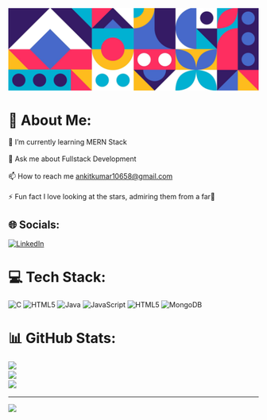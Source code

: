 <div>
    <img width=”200" height=”200" src="https://github.com/mahima-111/mahima-111/blob/main/banner_img2.jpg" />
</div>

# 💫 About Me:
🌱 I’m currently learning MERN Stack<br><br>💬 Ask me about Fullstack Development<br><br>📫 How to reach me ankitkumar10658@gmail.com<br><br>⚡ Fun fact I love looking at the stars, admiring them from a far🌟


## 🌐 Socials:
[![LinkedIn](https://img.shields.io/badge/LinkedIn-%230077B5.svg?logo=linkedin&logoColor=white)](https://linkedin.com/in/https://www.linkedin.com/in/ankit-kumar-595337217/) 

# 💻 Tech Stack:
![C](https://img.shields.io/badge/c-%2300599C.svg?style=for-the-badge&logo=c&logoColor=white) ![HTML5](https://img.shields.io/badge/html5-%23E34F26.svg?style=for-the-badge&logo=html5&logoColor=white) ![Java](https://img.shields.io/badge/java-%23ED8B00.svg?style=for-the-badge&logo=openjdk&logoColor=white) ![JavaScript](https://img.shields.io/badge/javascript-%23323330.svg?style=for-the-badge&logo=javascript&logoColor=%23F7DF1E) ![HTML5](https://img.shields.io/badge/html5-%23E34F26.svg?style=for-the-badge&logo=html5&logoColor=white) ![MongoDB](https://img.shields.io/badge/MongoDB-%234ea94b.svg?style=for-the-badge&logo=mongodb&logoColor=white)
# 📊 GitHub Stats:
![](https://github-readme-stats.vercel.app/api?username=Ankit828113&theme=dark&hide_border=false&include_all_commits=false&count_private=false)<br/>
![](https://github-readme-streak-stats.herokuapp.com/?user=Ankit828113&theme=dark&hide_border=false)<br/>
![](https://github-readme-stats.vercel.app/api/top-langs/?username=Ankit828113&theme=dark&hide_border=false&include_all_commits=false&count_private=false&layout=compact)

---
[![](https://visitcount.itsvg.in/api?id=Ankit828113&icon=0&color=0)](https://visitcount.itsvg.in)

<!-- Proudly created with GPRM ( https://gprm.itsvg.in ) -->

<!---
Ankit828113/Ankit828113 is a ✨ special ✨ repository because its `README.md` (this file) appears on your GitHub profile.
You can click the Preview link to take a look at your changes.
--->

